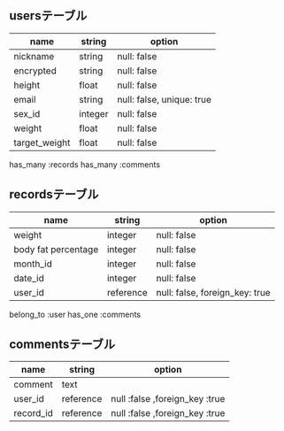 ## usersテーブル

| name          | string  | option                    |
| ------------- | ------- | ------------------------- |
| nickname      | string  | null: false               |
| encrypted     | string  | null: false               |
| height        | float   | null: false               |
| email         | string  | null: false, unique: true |
| sex_id        | integer | null: false               |
| weight        | float   | null: false               |
| target_weight | float   | null: false               |

has_many :records
has_many :comments

## recordsテーブル

| name                | string    | option                         |
| ------------------- | --------- | ------------------------------ |
| weight              | integer   | null: false                    |
| body fat percentage | integer   | null: false                    |
| month_id            | integer   | null: false                    |
| date_id             | integer   | null: false                    |
| user_id             | reference | null: false, foreign_key: true |

belong_to :user
has_one :comments

## commentsテーブル

| name      | string    | option                         |
| --------- | --------- | ------------------------------ |
| comment   | text      |                                |
| user_id   | reference | null :false ,foreign_key :true |
| record_id | reference | null :false ,foreign_key :true |
